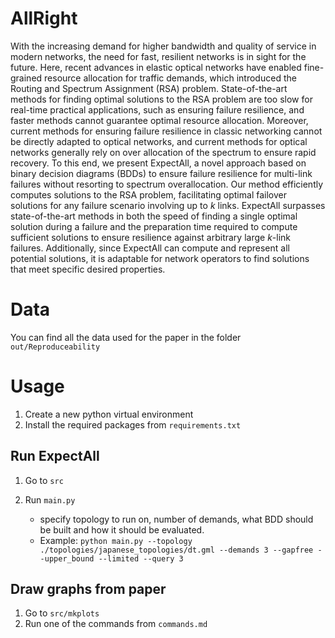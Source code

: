 # AllRight

With the increasing demand for higher bandwidth and quality of service in modern networks, the need for fast, resilient networks is in sight for the future. Here, recent advances in elastic optical networks have enabled fine-grained resource allocation for traffic demands, which introduced the Routing and Spectrum Assignment (RSA) problem. State-of-the-art methods for finding optimal solutions to the RSA problem are too slow for real-time practical applications, such as ensuring failure resilience, and faster methods cannot guarantee optimal resource allocation. Moreover, current methods for ensuring failure resilience in classic networking cannot be directly adapted to optical networks, and current methods for optical networks generally rely on over allocation of the spectrum to ensure rapid recovery. 
To this end, we present ExpectAll, a novel approach based on binary decision diagrams (BDDs) to ensure failure resilience for multi-link failures without resorting to spectrum overallocation. Our method efficiently computes solutions to the RSA problem, facilitating optimal failover solutions for any failure scenario involving up to $k$ links. ExpectAll surpasses state-of-the-art methods in both the speed of finding a single optimal solution during a failure and the preparation time required to compute sufficient solutions to ensure resilience against arbitrary large $k$-link failures. Additionally, since ExpectAll can compute and represent all potential solutions, it is adaptable for network operators to find solutions that meet specific desired properties.

# Data
You can find all the data used for the paper in the folder `out/Reproduceability` 

# Usage
1. Create a new python virtual environment
2. Install the required packages from `requirements.txt`

## Run ExpectAll
1. Go to `src`

1. Run `main.py`
    * specify topology to run on, number of demands, what BDD should be built and how it should be evaluated.
    * Example: `python main.py --topology ./topologies/japanese_topologies/dt.gml --demands 3 --gapfree --upper_bound --limited --query 3`

## Draw graphs from paper
1. Go to `src/mkplots`
1. Run one of the commands from `commands.md`

